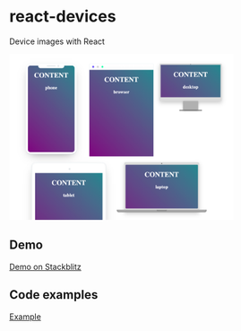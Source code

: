 # react-devices

Device images with React

<img src="https://raw.githubusercontent.com/valado/react-devices/main/public/demo.png" width="400">

## Demo

[Demo on Stackblitz](https://stackblitz.com/~/github.com/valado/react-devices)

## Code examples

[Example](https://github.com/valado/react-devices/blob/main/src/App.tsx)
